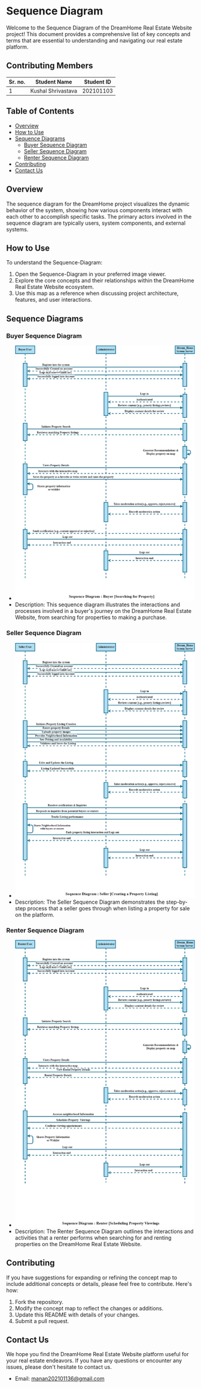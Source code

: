 # Sequence Diagram

Welcome to the Sequence Diagram of the DreamHome Real Estate Website project! This document provides a comprehensive list of key concepts and terms that are essential to understanding and navigating our real estate platform.

## Contributing Members
| Sr. no. | Student Name        | Student ID |
| ------- | ------------------- | ---------- |
| 1       | Kushal Shrivastava  | 202101103 |

## Table of Contents
- [Overview](#overview)
- [How to Use](#how-to-use)
- [Sequence Diagrams](#sequence-diagrams)
  - [Buyer Sequence Diagram](#buyer-sequence-diagram)
  - [Seller Sequence Diagram](#seller-sequence-diagram)
  - [Renter Sequence Diagram](#renter-sequence-diagram)
- [Contributing](#contributing)
- [Contact Us](#contact-us)

## Overview

The sequence diagram for the DreamHome project visualizes the dynamic behavior of the system, showing how various components interact with each other to accomplish specific tasks. The primary actors involved in the sequence diagram are typically users, system components, and external systems.

## How to Use

To understand the Sequence-Diagram:

1. Open the Sequence-Diagram in your preferred image viewer.
2. Explore the core concepts and their relationships within the DreamHome Real Estate Website ecosystem.
3. Use this map as a reference when discussing project architecture, features, and user interactions.

## Sequence Diagrams

### Buyer Sequence Diagram
- ![Buyer SD](Buyer_SD.jpg)
- Description: This sequence diagram illustrates the interactions and processes involved in a buyer's journey on the DreamHome Real Estate Website, from searching for properties to making a purchase.

### Seller Sequence Diagram
- ![Seller SD](Seller_SD.jpg)
- Description: The Seller Sequence Diagram demonstrates the step-by-step process that a seller goes through when listing a property for sale on the platform.

### Renter Sequence Diagram
- ![Renter SD](Renter_SD.jpg)
- Description: The Renter Sequence Diagram outlines the interactions and activities that a renter performs when searching for and renting properties on the DreamHome Real Estate Website.

## Contributing

If you have suggestions for expanding or refining the concept map to include additional concepts or details, please feel free to contribute. Here's how:

1. Fork the repository.
2. Modify the concept map to reflect the changes or additions.
3. Update this README with details of your changes.
4. Submit a pull request.

## Contact Us

We hope you find the DreamHome Real Estate Website platform useful for your real estate endeavors. If you have any questions or encounter any issues, please don't hesitate to contact us.

- Email: manan202101136@gmail.com
